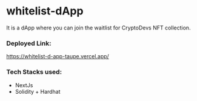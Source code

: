 # whitelist-dApp
It is a dApp where you can join the waitlist for CryptoDevs NFT collection.

### **Deployed Link:**
https://whitelist-d-app-taupe.vercel.app/

### **Tech Stacks used:**
- NextJs
- Solidity + Hardhat
